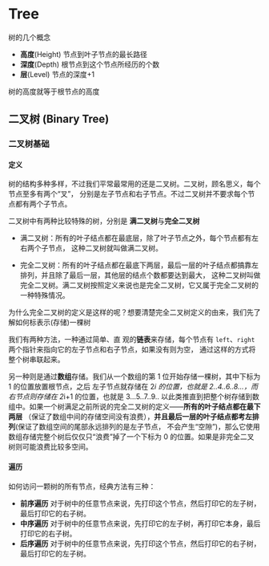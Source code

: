 # Tree

树的几个概念
- **高度**(Height) 节点到叶子节点的最长路径 
- **深度**(Depth) 根节点到这个节点所经历的个数
- **层**(Level)  节点的深度+1

树的高度就等于根节点的高度



## 二叉树 (Binary Tree)

### 二叉树基础

#### 定义

树的结构多种多样，不过我们平常最常用的还是二叉树。二叉树，顾名思义，每个节点至多有两个“叉”，
分别是左子节点和右子节点。不过二叉树并不要求每个节点都有两个子节点。

二叉树中有两种比较特殊的树，分别是 **满二叉树**与**完全二叉树**

- 满二叉树：所有的叶子结点都在最底层，除了叶子节点之外，每个节点都有左右两个子节点，
这种二叉树就叫做满二叉树。

- 完全二叉树：所有的叶子结点都在最底下两层，最后一层的叶子结点都搞靠左排列，并且除了最后一层，其他层的结点个数都要达到最大，
这种二叉树叫做完全二叉树。满二叉树按照定义来说也是完全二叉树，它又属于完全二叉树的一种特殊情况。


为什么完全二叉树的定义是这样的呢？想要清楚完全二叉树定义的由来，我们先了解如何标表示(存储)一棵树

我们有两种方法，一种通过简单、直
观的**链表**来存储，每个节点有 `left`、`right` 两个指针来指向它的左子节点和右子节点，如果没有则为空，
通过这样的方式将整个树串联起来。 

另一种则是通过**数组**存储。我们从一个数组的第 1 位开始存储一棵树，其中下标为 1 的位置放置根节点，之后
左子节点就存储在 2*i 的位置，也就是 2..4..6..8...，而右节点则存储在 2*i+1 的位置，也就是 3...5..7..9..
以此类推直到把整个树存储到数组中。如果一个树满足之前所说的完全二叉树的定义——**所有的叶子结点都在最下两层**
（保证了数组中间的存储空间没有浪费），**并且最后一层的叶子结点都考左排列**(保证了数组空间的尾部永远排列的是左子节点，
不会产生“空隙”)，那么它使用数组存储完整个树后仅仅只“浪费”掉了一个下标为 0  的位置。如果是非完全二叉树则可能浪费比较多空间。

#### 遍历

如何访问一颗树的所有节点，经典方法有三种：

- **前序遍历** 对于树中的任意节点来说，先打印这个节点，然后打印它的左子树，最后打印它的右子树。
- **中序遍历** 对于树中的任意节点来说，先打印它的左子树，再打印它本身，最后打印它的右子树。
- **后序遍历** 对于树中的任意节点来说，先打印这个节点，然后打印它的右子树，最后打印它的左子树。

